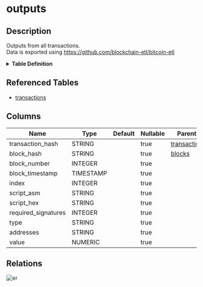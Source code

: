 # outputs

## Description

Outputs from all transactions.  
Data is exported using https://github.com/blockchain-etl/bitcoin-etl

<details>
<summary><strong>Table Definition</strong></summary>

```sql
SELECT
    transactions.hash as transaction_hash,
    transactions.block_hash,
    transactions.block_number,
    transactions.block_timestamp,
    outputs.index,
    outputs.script_asm,
    outputs.script_hex,
    outputs.required_signatures,
    outputs.type,
    outputs.addresses,
    outputs.value
FROM `bigquery-public-data.crypto_bitcoin.transactions` as transactions,
    transactions.outputs as outputs
```

</details>

## Referenced Tables

- [transactions](transactions.md)

## Columns

| Name | Type | Default | Nullable | Parents |
| ---- | ---- | ------- | -------- | ------- |
| transaction_hash | STRING |  | true | [transactions](transactions.md) |
| block_hash | STRING |  | true | [blocks](blocks.md) |
| block_number | INTEGER |  | true |  |
| block_timestamp | TIMESTAMP |  | true |  |
| index | INTEGER |  | true |  |
| script_asm | STRING |  | true |  |
| script_hex | STRING |  | true |  |
| required_signatures | INTEGER |  | true |  |
| type | STRING |  | true |  |
| addresses | STRING |  | true |  |
| value | NUMERIC |  | true |  |

## Relations

![er](outputs.svg)
